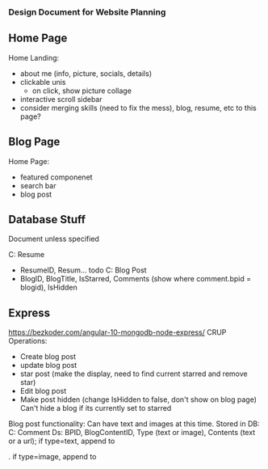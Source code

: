 ### Design Document for Website Planning

## Home Page
Home Landing:
- about me (info, picture, socials, details)
- clickable unis
  - on click, show picture collage
- interactive scroll sidebar
- consider merging skills (need to fix the mess), blog, resume, etc to this page?



## Blog Page
Home Page:
- featured componenet
- search bar
- blog post





## Database Stuff
Document unless specified

C: Resume
- ResumeID, Resum... todo
C: Blog Post
- BlogID, BlogTitle, IsStarred, Comments (show where comment.bpid = blogid), IsHidden


## Express
https://bezkoder.com/angular-10-mongodb-node-express/
CRUP Operations:
- Create blog post
- update blog post
- star post (make the display, need to find current starred and remove star)
- Edit blog post
- Make post hidden (change IsHidden to false, don't show on blog page)
       Can't hide a blog if its currently set to starred



Blog post functionality:
Can have text and images at this time. Stored in DB:
C: Comment
Ds: BPID, BlogContentID, Type (text or image), Contents (text or a url); if type=text, append to <p>. if type=image, append to <img>
  
 
